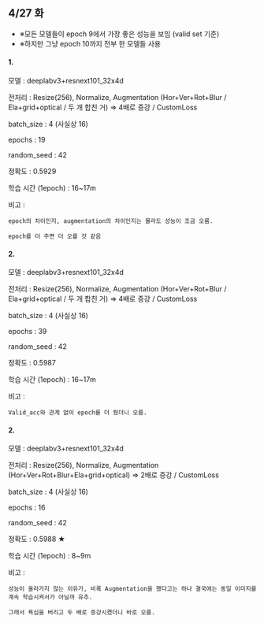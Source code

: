## 4/27 화

- ※모든 모델들이 epoch 9에서 가장 좋은 성능을 보임 (valid set 기준)
- ※하지만 그냥 epoch 10까지 전부 한 모델들 사용

#### 1.

모델 : deeplabv3+resnext101_32x4d

전처리 : Resize(256), Normalize, Augmentation (Hor+Ver+Rot+Blur / Ela+grid+optical / 두 개 합친 거) => 4배로 증강 / CustomLoss

batch_size : 4 (사실상 16)

epochs : 19

random_seed : 42

정확도 : 0.5929

학습 시간 (1epoch) : 16~17m

비고 :

    epoch의 차이인지, augmentation의 차이인지는 몰라도 성능이 조금 오름.

    epoch를 더 주면 더 오를 것 같음


#### 2.

모델 : deeplabv3+resnext101_32x4d

전처리 : Resize(256), Normalize, Augmentation (Hor+Ver+Rot+Blur / Ela+grid+optical / 두 개 합친 거) => 4배로 증강 / CustomLoss

batch_size : 4 (사실상 16)

epochs : 39

random_seed : 42

정확도 : 0.5987

학습 시간 (1epoch) : 16~17m

비고 :

    Valid_acc와 관계 없이 epoch를 더 줬더니 오름.

    
#### 2.

모델 : deeplabv3+resnext101_32x4d

전처리 : Resize(256), Normalize, Augmentation (Hor+Ver+Rot+Blur+Ela+grid+optical) => 2배로 증강 / CustomLoss

batch_size : 4 (사실상 16)

epochs : 16

random_seed : 42

정확도 : 0.5988 ★

학습 시간 (1epoch) : 8~9m

비고 :

    성능이 올라가지 않는 이유가, 비록 Augmentation을 했다고는 하나 결국에는 동일 이미지를 계속 학습시켜서가 아닐까 유추.

    그래서 욕심을 버리고 두 배로 증강시켰더니 바로 오름.
